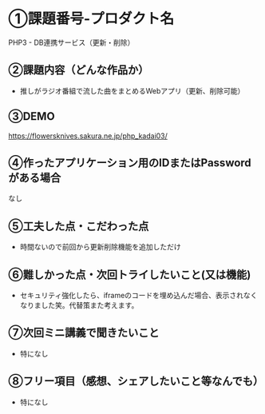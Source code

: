 # ①課題番号-プロダクト名
PHP3 - DB連携サービス（更新・削除）

## ②課題内容（どんな作品か）
- 推しがラジオ番組で流した曲をまとめるWebアプリ（更新、削除可能）

## ③DEMO
https://flowersknives.sakura.ne.jp/php_kadai03/

## ④作ったアプリケーション用のIDまたはPasswordがある場合
なし

## ⑤工夫した点・こだわった点
- 時間ないので前回から更新削除機能を追加しただけ

## ⑥難しかった点・次回トライしたいこと(又は機能)
- セキュリティ強化したら、iframeのコードを埋め込んだ場合、表示されなくなりました笑。代替策また考えます。

## ⑦次回ミニ講義で聞きたいこと
- 特になし

## ⑧フリー項目（感想、シェアしたいこと等なんでも）
- 特になし
